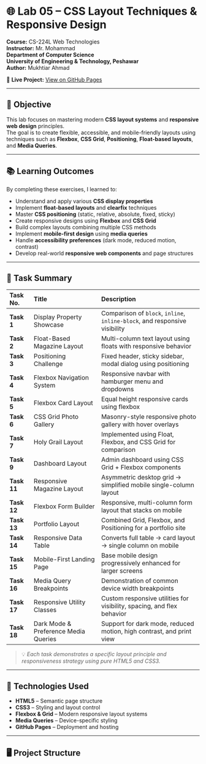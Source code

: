 # 🌐 Lab 05 – CSS Layout Techniques & Responsive Design  
**Course:** CS-224L Web Technologies  
**Instructor:** Mr. Mohammad  
**Department of Computer Science**  
**University of Engineering & Technology, Peshawar**  
**Author:** Mukhtiar Ahmad  

🔗 **Live Project:** [View on GitHub Pages](https://mukhtiar-1090.github.io/Lab05_Tasks/)

---

## 🎯 **Objective**
This lab focuses on mastering modern **CSS layout systems** and **responsive web design** principles.  
The goal is to create flexible, accessible, and mobile-friendly layouts using techniques such as **Flexbox**, **CSS Grid**, **Positioning**, **Float-based layouts**, and **Media Queries**.

---

## 📚 **Learning Outcomes**
By completing these exercises, I learned to:
- Understand and apply various **CSS display properties**  
- Implement **float-based layouts** and **clearfix** techniques  
- Master **CSS positioning** (static, relative, absolute, fixed, sticky)  
- Create responsive designs using **Flexbox** and **CSS Grid**  
- Build complex layouts combining multiple CSS methods  
- Implement **mobile-first design** using **media queries**  
- Handle **accessibility preferences** (dark mode, reduced motion, contrast)  
- Develop real-world **responsive web components** and page structures  

---

## 🧩 **Task Summary**

| **Task No.** | **Title** | **Description** |
|:-------------|:-----------|:----------------|
| **Task 1** | Display Property Showcase | Comparison of `block`, `inline`, `inline-block`, and responsive visibility |
| **Task 2** | Float-Based Magazine Layout | Multi-column text layout using floats with responsive behavior |
| **Task 3** | Positioning Challenge | Fixed header, sticky sidebar, modal dialog using positioning |
| **Task 4** | Flexbox Navigation System | Responsive navbar with hamburger menu and dropdowns |
| **Task 5** | Flexbox Card Layout | Equal height responsive cards using flexbox |
| **Task 6** | CSS Grid Photo Gallery | Masonry-style responsive photo gallery with hover overlays |
| **Task 7** | Holy Grail Layout | Implemented using Float, Flexbox, and CSS Grid for comparison |
| **Task 9** | Dashboard Layout | Admin dashboard using CSS Grid + Flexbox components |
| **Task 11** | Responsive Magazine Layout | Asymmetric desktop grid → simplified mobile single-column layout |
| **Task 12** | Flexbox Form Builder | Responsive, multi-column form layout that stacks on mobile |
| **Task 13** | Portfolio Layout | Combined Grid, Flexbox, and Positioning for a portfolio site |
| **Task 14** | Responsive Data Table | Converts full table → card layout → single column on mobile |
| **Task 15** | Mobile-First Landing Page | Base mobile design progressively enhanced for larger screens |
| **Task 16** | Media Query Breakpoints | Demonstration of common device width breakpoints |
| **Task 17** | Responsive Utility Classes | Custom responsive utilities for visibility, spacing, and flex behavior |
| **Task 18** | Dark Mode & Preference Media Queries | Support for dark mode, reduced motion, high contrast, and print view |

> 💡 *Each task demonstrates a specific layout principle and responsiveness strategy using pure HTML5 and CSS3.*

---

## 🧠 **Technologies Used**
- **HTML5** – Semantic page structure  
- **CSS3** – Styling and layout control  
- **Flexbox & Grid** – Modern responsive layout systems  
- **Media Queries** – Device-specific styling  
- **GitHub Pages** – Deployment and hosting  

---

## 🖥️ **Project Structure**
